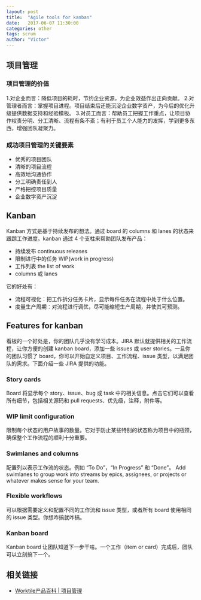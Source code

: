 ```yaml
---
layout: post
title:  "Agile tools for kanban"
date:   2017-06-07 11:30:00
categories: other
tags: scrum
author: "Victor"
---
```


## 项目管理

### 项目管理的价值

1.对企业而言：降低项目的耗时，节约企业资源，为企业效益作出正向贡献。
2.对管理者而言：掌握项目进程。项目结束后还能沉淀企业数字资产，为今后的优化升级提供数据支持和经验模板。
3.对员工而言：帮助员工把握工作重点，让项目协作权责分明、分工清晰、流程有条不紊；有利于员工个人能力的发挥，学到更多东西，增强团队凝聚力。

### 成功项目管理的关键要素

* 优秀的项目团队
* 清晰的项目流程
* 高效地沟通协作
* 分工明确责任到人
* 严格把控项目质量
* 企业数字资产沉淀

## Kanban

Kanban 方式是基于持续发布的想法。通过 board 的 columns 和 lanes 的状态来跟踪工作进度。kanban 通过 4 个支柱来帮助团队发布产品：

* 持续发布 continuous releases
* 限制进行中的任务 WIP(work in progress)
* 工作列表 the list of work
* columns 或 lanes

它的好处有：

* 流程可视化：把工作拆分任务卡片，显示每件任务在流程中处于什么位置。
* 度量生产周期：对流程进行调优，尽可能缩短生产周期，并使其可预测。


## Features for kanban

看板的一个好处是，你的团队几乎没有学习成本。JIRA 默认就提供相关的工作流程，让你方便的创建 kanban board，添加一些 issues 或 user stories。一旦你的团队习惯了 board，你可以开始自定义项目、工作流程、issue 类型，以满足团队的需求。下面介绍一些 JIRA 提供的功能。

### Story cards

Board 将显示每个 story、issue、bug 或 task 中的相关信息。点击它们可以查看所有细节，包括相关源码和 pull requests、优先级，注释，附件等。

### WIP limit configuration

限制每个状态的用户故事的数量。它对于防止某些特别的状态称为项目中的瓶颈，确保整个工作流程的顺利十分重要。

### Swimlanes and columns

配置列以表示工作流的状态。例如 “To Do”，“In Progress” 和 “Done”。 Add swimlanes to group work into streams by epics, assignees, or projects or whatever makes sense for your team.

### Flexible workflows

可以根据需要定义和配置不同的工作流和 issue 类型，或者所有 board 使用相同的 issue 类型。你想咋搞就咋搞。

### Kanban board

Kanban board 让团队知道下一步干啥。一个工作（item or card）完成后，团队可以立刻搞下一个。

## 相关链接

* [Worktile产品百科 | 项目管理](https://worktile.com/blog/features/1e93f8d85fae6a)
